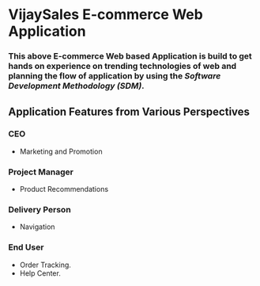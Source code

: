 # VijaySales E-commerce Web Application

### This above E-commerce Web based Application is build to get hands on experience on trending technologies of web and planning the flow of application by using the _Software Development Methodology (SDM)_.

## Application Features from Various Perspectives

### CEO

- Marketing and Promotion

### Project Manager

- Product Recommendations

### Delivery Person

- Navigation

### End User

- Order Tracking.
- Help Center.
